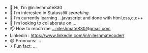 - 👋 Hi, I’m @nileshmate830
- 👀 I’m interested in Status*still searching*
- 🌱 I’m currently learning ...javascript and done with html,css,c,c++
- 💞️ I’m looking to collaborate on ...
- 📫 How to reach me ...nileshmate830@gmail.com
- Linkedin : https://www.linkedin.com/in/nileshmatecoder/ 
- 😄 Pronouns: ...
- ⚡ Fun fact: ...

<!---
nileshmate830/nileshmate830 is a ✨ special ✨ repository because its `README.md` (this file) appears on your GitHub profile.
You can click the Preview link to take a look at your changes.
--->
